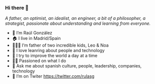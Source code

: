 ### Hi there 👋

*A father, an optimist, an idealist, an engineer, a bit of a philosopher, a strategist, passionate about understanding and learning from everyone.*

- 🔭 I’m Raúl González
- 🏠 I live in Madrid/Spain
- 👨‍👧‍👦 I’m father of two incredible kids, Leo & Noa
- 🧡 I love leanring about people and technology
- 🏢 I try to improve the world a day at a time
- 💪🏻 Passioned on what I do
- 💬 Ask me about spanish culture, people, leadership, companies, technology
- 🦜 I’m on Twiter https://twitter.com/rulasg
